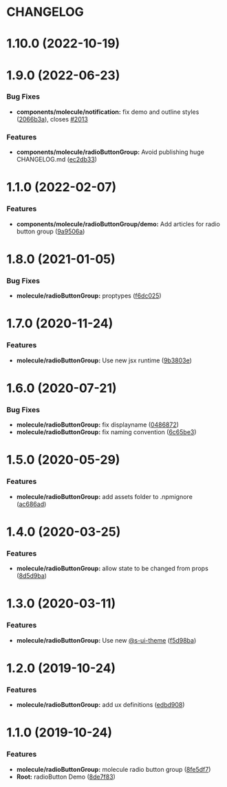 # CHANGELOG

# 1.10.0 (2022-10-19)



# 1.9.0 (2022-06-23)


### Bug Fixes

* **components/molecule/notification:** fix demo and outline styles ([2066b3a](https://github.com/SUI-Components/sui-components/commit/2066b3a10d91a63af85b40ece5e69f303cc14e7c)), closes [#2013](https://github.com/SUI-Components/sui-components/issues/2013)


### Features

* **components/molecule/radioButtonGroup:** Avoid publishing huge CHANGELOG.md ([ec2db33](https://github.com/SUI-Components/sui-components/commit/ec2db33749b9bfa2753c58feeb7a286662f8093b))



# 1.1.0 (2022-02-07)


### Features

* **components/molecule/radioButtonGroup/demo:** Add articles for radio button group ([9a9506a](https://github.com/SUI-Components/sui-components/commit/9a9506a55957fdc802c1041988804759a12c14b4))



# 1.8.0 (2021-01-05)


### Bug Fixes

* **molecule/radioButtonGroup:** proptypes ([f6dc025](https://github.com/SUI-Components/sui-components/commit/f6dc025f92559f02b02678ac00df134e4438b0a2))



# 1.7.0 (2020-11-24)


### Features

* **molecule/radioButtonGroup:** Use new jsx runtime ([9b3803e](https://github.com/SUI-Components/sui-components/commit/9b3803e909570668caf6c3d33f7e2e8f21de8ae4))



# 1.6.0 (2020-07-21)


### Bug Fixes

* **molecule/radioButtonGroup:** fix displayname ([0486872](https://github.com/SUI-Components/sui-components/commit/048687236c53970a0e70ee063773c3cc66359ae3))
* **molecule/radioButtonGroup:** fix naming convention ([6c65be3](https://github.com/SUI-Components/sui-components/commit/6c65be3d84da6dea5436b47e5def2161b58c56df))



# 1.5.0 (2020-05-29)


### Features

* **molecule/radioButtonGroup:** add assets folder to .npmignore ([ac686ad](https://github.com/SUI-Components/sui-components/commit/ac686ade650cfaf077b39bd0d0a9db9e531862dd))



# 1.4.0 (2020-03-25)


### Features

* **molecule/radioButtonGroup:** allow state to be changed from props ([8d5d9ba](https://github.com/SUI-Components/sui-components/commit/8d5d9ba4d53ecba052bdf8bab68954a71d1214eb))



# 1.3.0 (2020-03-11)


### Features

* **molecule/radioButtonGroup:** Use new [@s-ui-theme](https://github.com/s-ui-theme) ([f5d98ba](https://github.com/SUI-Components/sui-components/commit/f5d98ba050d9a0901ada5024941ff9a7e661eb6b))



# 1.2.0 (2019-10-24)


### Features

* **molecule/radioButtonGroup:** add ux definitions ([edbd908](https://github.com/SUI-Components/sui-components/commit/edbd908cc17870ad23becdbd4f5c3d83427029ad))



# 1.1.0 (2019-10-24)


### Features

* **molecule/radioButtonGroup:** molecule radio button group ([8fe5df7](https://github.com/SUI-Components/sui-components/commit/8fe5df7368267e69b35265d545ccfc2f50b35787))
* **Root:** radioButton Demo ([8de7f83](https://github.com/SUI-Components/sui-components/commit/8de7f83589f38dfa8b53588ff8c271e6064521e8))



